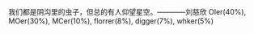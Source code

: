 我们都是阴沟里的虫子，但总的有人仰望星空。————刘慈欣
OIer(40%), MOer(30%), MCer(10%), florrer(8%), digger(7%), whker(5%)

<!---
OIcraft/OIcraft is a ✨ special ✨ repository because its `README.md` (this file) appears on your GitHub profile.
You can click the Preview link to take a look at your changes.
--->
